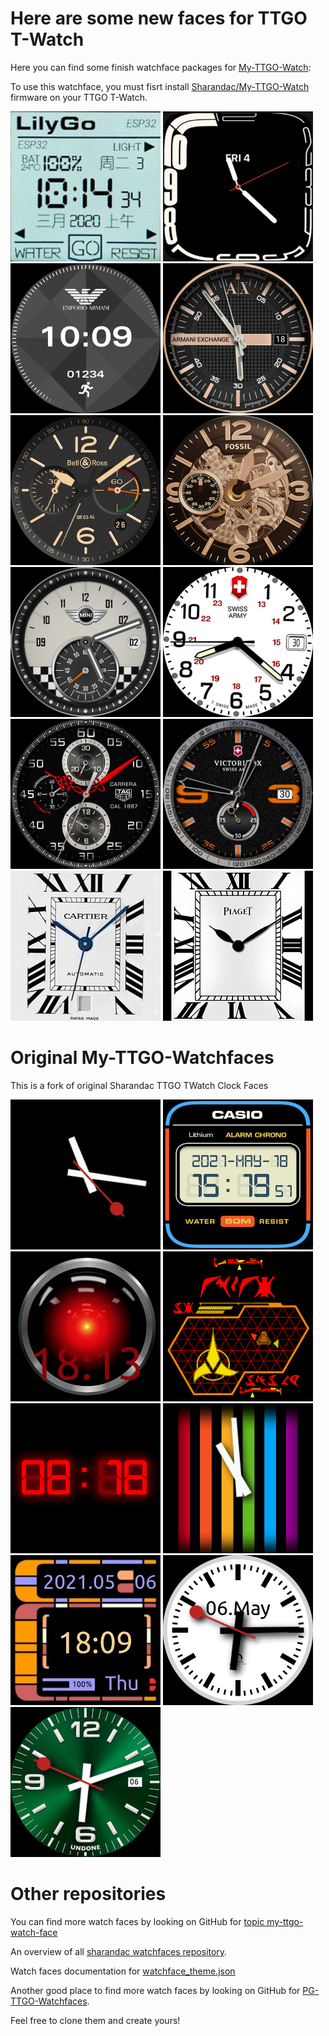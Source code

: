# Here are some new faces for TTGO T-Watch

Here you can find some finish watchface packages for [My-TTGO-Watch](https://github.com/sharandac/My-TTGO-Watch):

To use this watchface, you must fisrt install [Sharandac/My-TTGO-Watch](https://github.com/sharandac/My-TTGO-Watch) firmware on your TTGO T-Watch.

[![Lyligo](lilygo/watchface_theme_prev.png)](lilygo/watchface.tar.gz)
[![Countour](contour/watchface_theme_prev.png)](contour/watchface.tar.gz)
[![Armani Connect](armanicon/watchface_theme_prev.png)](armanicon/watchface.tar.gz)
[![Armani Exchange](armaniex/watchface_theme_prev.png)](armaniex/watchface.tar.gz)
[![Bell Ross](bellross/watchface_theme_prev.png)](bellross/watchface.tar.gz)
[![Fossil](fossil/watchface_theme_prev.png)](fossil/watchface.tar.gz)
[![Mini Cooper](minicooper/watchface_theme_prev.png)](minicooper/watchface.tar.gz)
[![Swiss Army](swissarmy/watchface_theme_prev.png)](swissarmy/watchface.tar.gz)
[![Tag Heuer](tagheuer/watchface_theme_prev.png)](tagheuer/watchface.tar.gz)
[![Victorinox](victorinox/watchface_theme_prev.png)](victorinox/watchface.tar.gz)
[![Cartier](cartier/watchface_theme_prev.png)](cartier/watchface.tar.gz)
[![Piaget](piaget/watchface_theme_prev.png)](piaget/watchface.tar.gz)

# Original My-TTGO-Watchfaces

This is a fork of original Sharandac TTGO TWatch Clock Faces

[![black](black/watchface_theme_prev.png)](black/watchface.tar.gz)
[![casio](casio/watchface_theme_prev.png)](casio/watchface.tar.gz)
[![hal9000](hal9000/watchface_theme_prev.png)](hal9000/watchface.tar.gz)
[![klingon](klingon/watchface_theme_prev.png)](klingon/watchface.tar.gz)
[![led](led/watchface_theme_prev.png)](led/watchface.tar.gz)
[![rainbow clock](rainbow/watchface_theme_prev.png)](rainbow/watchface.tar.gz)
[![star trek clock](startrek/watchface_theme_prev.png)](startrek/watchface.tar.gz)
[![swiss clock](swiss/watchface_theme_prev.png)](swiss/watchface.tar.gz)
[![undone clock](undone/watchface_theme_prev.png)](undone/watchface.tar.gz)


# Other repositories

You can find more watch faces by looking on GitHub for [topic my-ttgo-watch-face](https://github.com/topics/my-ttgo-watch-face) 

An overview of all [sharandac watchfaces repository](https://sharandac.github.io/My-TTGO-Watchfaces/).

Watch faces documentation for [watchface_theme.json](https://github.com/sharandac/My-TTGO-Watch/blob/master/WATCHFACE.md) 

Another good place to find more watch faces by looking on GitHub for [PG-TTGO-Watchfaces](https://github.com/PGNetHun/PG-TTGO-Watchfaces).

Feel free to clone them and create yours!

